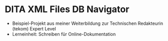 # DITA XML Files DB Navigator
- Beispiel-Projekt aus meiner Weiterbildung zur Technischen Redakteurin (tekom) Expert Level
- Lerneinheit: Schreiben für Online-Dokumentation

